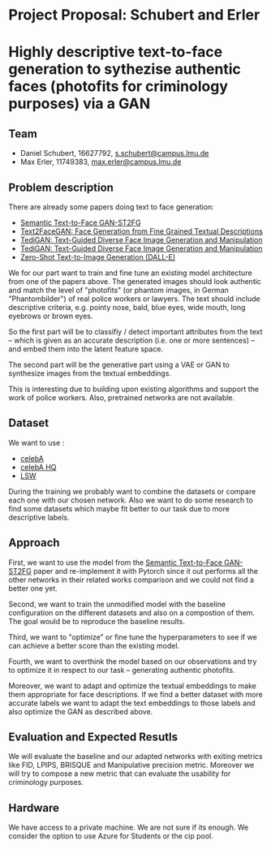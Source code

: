 # Project Proposal: Schubert and Erler

# Highly descriptive text-to-face generation to sythezise authentic faces (photofits for criminology purposes) via a GAN

## Team

- Daniel Schubert, 16627792, s.schubert@campus.lmu.de
- Max Erler, 11749383, max.erler@campus.lmu.de

## Problem description

There are already some papers doing text to face generation:

- [Semantic Text-to-Face GAN-ST2FG](https://arxiv.org/pdf/2107.10756.pdf)
- [Text2FaceGAN: Face Generation from Fine Grained Textual Descriptions](https://arxiv.org/pdf/1911.11378.pdf)
- [TediGAN: Text-Guided Diverse Face Image Generation and Manipulation](https://openaccess.thecvf.com/content/CVPR2021/papers/Xia_TediGAN_Text-Guided_Diverse_Face_Image_Generation_and_Manipulation_CVPR_2021_paper.pdf)
- [TediGAN: Text-Guided Diverse Face Image Generation and Manipulation](https://ieeexplore.ieee.org/stamp/stamp.jsp?tp=&arnumber=9163356)
- [Zero-Shot Text-to-Image Generation (DALL-E)](https://arxiv.org/abs/2102.12092)

We for our part want to train and fine tune an existing model architecture from one of the papers above. The generated images should look authentic and match the level of "photofits" (or phantom images, in German "Phantombilder") of real police workers or lawyers. The text should include descriptive criteria, e.g. pointy nose, bald, blue eyes, wide mouth, long eyebrows or brown eyes.

So the first part will be to classifiy / detect important attributes from the text – which is given as an accurate description (i.e. one or more sentences) – and embed them into the latent feature space.

The second part will be the generative part using a VAE or GAN to synthesize images from the textual embeddings.

This is interesting due to building upon existing algorithms and support the work of police workers. Also, pretrained networks are not available.

## Dataset

We want to use :

- [celebA](https://mmlab.ie.cuhk.edu.hk/projects/CelebA.html)
- [celebA HQ](http://mmlab.ie.cuhk.edu.hk/projects/CelebA/CelebAMask_HQ.html#:~:text=CelebAMask%2DHQ%20is%20a%20large,facial%20attributes%20corresponding%20to%20CelebA.)
- [LSW](http://vis-www.cs.umass.edu/lfw/)

During the training we probably want to combine the datasets or compare each one with our chosen network. Also we want to do some research to find some datasets which maybe fit better to our task due to more descriptive labels.

## Approach

First, we want to use the model from the [Semantic Text-to-Face GAN-ST2FG](https://arxiv.org/pdf/2107.10756.pdf) paper and re-implement it with Pytorch since it out performs all the other networks in their related works comparison and we could not find a better one yet. 

Second, we want to train the unmodified model with the baseline configuration on the different datasets and also on a compostion of them. The goal would be to reproduce the baseline results.

Third, we want to "optimize" or fine tune the hyperparameters to see if we can achieve a better score than the existing model.

Fourth, we want to overthink the model based on our observations and try to optimize it in respect to our task – generating authentic photofits.

Moreover, we want to adapt and optimize the textual embeddings to make them appropriate for face descriptions. If we find a better dataset with more accurate labels we want to adapt the text embeddings to those labels and also optimize the GAN as described above.

## Evaluation and Expected Resutls

We will evaluate the baseline and our adapted networks with exiting metrics like FID, LPIPS, BRISQUE and Manipulative precision metric. Moreover we will try to compose a new metric that can evaluate the usability for criminology purposes.

## Hardware

We have access to a private machine. We are not sure if its enough. We consider the option to use Azure for Students or the cip pool.